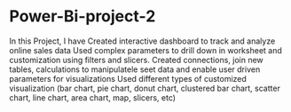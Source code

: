 # Power-Bi-project-2
In this Project, I have Created interactive dashboard to track and analyze online sales data Used complex parameters to drill down in worksheet and customization using filters and slicers.
Created connections, join new tables, calculations to manipulatele seet data and enable user driven parameters for visualizations Used different types of customized visualization (bar chart, pie chart, donut chart, clustered bar chart, scatter chart, line chart, area chart, map, slicers, etc)
